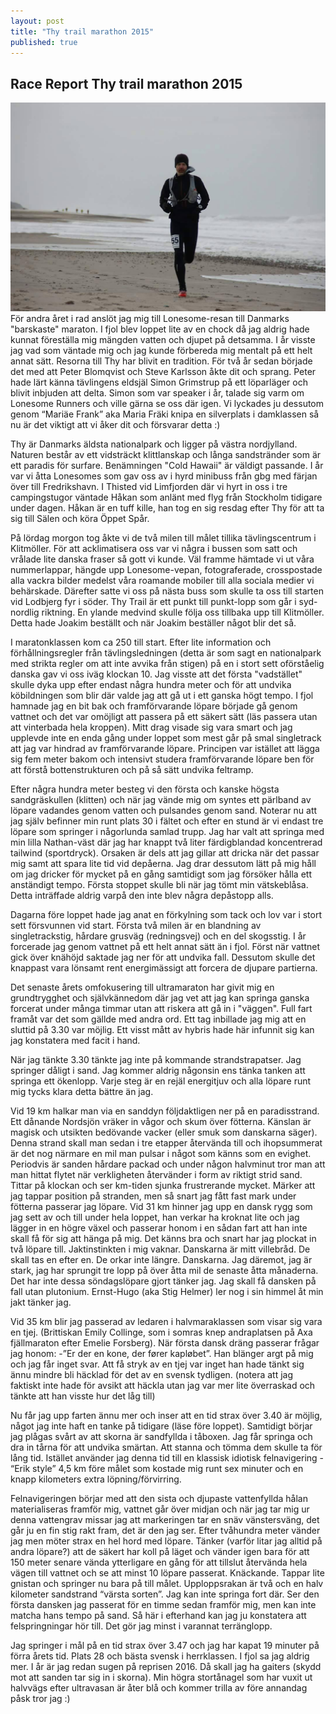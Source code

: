 ```yaml
---
layout: post
title: "Thy trail marathon 2015"
published: true
---
```


## Race Report Thy trail marathon 2015

![Screenshot](/images/thy-beachrun.jpg)
För andra året i rad anslöt jag mig till Lonesome-resan till Danmarks "barskaste" maraton. I fjol blev loppet lite av en chock då jag aldrig hade kunnat föreställa mig mängden vatten och djupet på detsamma. I år visste jag vad som väntade mig och jag kunde förbereda mig mentalt på ett helt annat sätt. Resorna till Thy har blivit en tradition. För två år sedan började det med att Peter Blomqvist och Steve Karlsson åkte dit och sprang. Peter hade lärt känna tävlingens eldsjäl Simon Grimstrup på ett löparläger och blivit inbjuden att delta. Simon som var speaker i år, talade sig varm om Lonesome Runners och ville gärna se oss där igen. Vi lyckades ju dessutom genom “Mariäe Frank” aka Maria Fräki knipa en silverplats i damklassen så nu är det viktigt att vi åker dit och försvarar detta :) 

Thy är Danmarks äldsta nationalpark och ligger på västra nordjylland. Naturen består av ett vidsträckt klittlanskap och långa sandstränder som är ett paradis för surfare. Benämningen "Cold Hawaii" är väldigt passande. I år var vi åtta Lonesomes som gav oss av i hyrd minibuss från gbg med färjan över till Fredrikshavn. I Thisted vid Limfjorden där vi hyrt in oss i tre campingstugor väntade Håkan som anlänt med flyg från Stockholm tidigare under dagen. Håkan är en tuff kille, han tog en sig resdag  efter Thy för att ta sig till Sälen och köra Öppet Spår.

På lördag morgon tog åkte vi de två milen till målet tillika tävlingscentrum i Klitmöller. För att acklimatisera oss var vi några i bussen som satt och vrålade lite danska fraser så gott vi kunde. Väl framme hämtade vi ut våra nummerlappar, hängde upp Lonesome-vepan, fotograferade, crosspostade alla vackra bilder medelst våra roamande mobiler till alla sociala medier vi behärskade. Därefter satte vi oss på nästa buss som skulle ta oss till starten vid Lodbjerg fyr i söder. Thy Trail är ett punkt till punkt-lopp som går i syd-nordlig riktning. En ylande medvind skulle följa oss tillbaka upp till Klitmöller. Detta hade Joakim beställt och när Joakim beställer något blir det så.

I maratonklassen kom ca 250 till start. Efter lite information och förhållningsregler från tävlingsledningen (detta är som sagt en nationalpark med strikta regler om att inte avvika från stigen)  på en i stort sett oförståelig danska gav vi oss iväg klockan 10. Jag visste att det första "vadstället"  skulle dyka upp efter endast några hundra meter och för att undvika köbildningen som blir där valde jag att gå ut i ett ganska högt tempo. I fjol hamnade jag en bit bak och framförvarande löpare började gå genom vattnet och det var omöjligt att passera på ett säkert sätt (läs passera utan att vinterbada hela kroppen). Mitt drag visade sig vara smart och jag upplevde inte en enda gång under loppet som mest går på smal singletrack att jag var hindrad av framförvarande löpare. Principen var istället att lägga sig fem meter bakom och intensivt studera framförvarande löpare ben för att förstå bottenstrukturen och på så sätt undvika feltramp.

Efter några hundra meter besteg vi den första och kanske högsta sandgräskullen (klitten) och när jag vände mig om syntes ett pärlband av löpare vadandes genom vatten och pulsandes genom sand. Noterar nu att jag själv befinner min runt plats 30 i fältet och efter en stund är vi endast tre löpare som springer i någorlunda samlad trupp. Jag har valt att springa med min lilla Nathan-väst där jag har knappt två liter färdigblandad koncentrerad tailwind (sportdryck). Orsaken är dels att jag gillar att dricka när det passar mig samt att spara lite tid vid depåerna. Jag drar dessutom lätt på mig håll om jag dricker för mycket på en gång samtidigt som jag försöker hålla ett anständigt tempo. Första stoppet skulle bli när jag tömt min vätskeblåsa. Detta inträffade aldrig varpå den inte blev några depåstopp alls.

Dagarna före loppet hade jag anat en förkylning som tack och lov var i stort sett försvunnen vid start. Första två milen är en blandning av singletrackstig,  hårdare grusväg (redningsvej) och en del skogsstig. I år forcerade jag genom vattnet på ett helt annat sätt än i fjol. Först när vattnet gick över knähöjd saktade jag ner för att undvika fall. Dessutom skulle det knappast vara lönsamt rent energimässigt att forcera de djupare partierna. 

Det senaste årets omfokusering till ultramaraton har givit mig en  grundtrygghet och självkännedom där jag vet att jag kan springa ganska forcerat under många timmar utan att riskera att gå in i "väggen". Full fart framåt var det som gällde med andra ord. Ett tag inbillade jag mig att en sluttid på 3.30 var möjlig. Ett visst mått av hybris hade här infunnit sig kan jag konstatera med facit i hand. 

När jag tänkte 3.30 tänkte jag inte på kommande strandstrapatser. Jag springer dåligt i sand. Jag kommer aldrig någonsin ens tänka tanken att springa ett ökenlopp. Varje steg är en rejäl energitjuv och alla löpare runt mig tycks klara detta bättre än jag. 

Vid 19 km halkar man via en sanddyn följdaktligen ner på en paradisstrand. Ett dånande Nordsjön vräker in vågor och skum över fötterna. Känslan är magisk och utsikten bedövande vacker (eller smuk som danskarna säger). Denna strand skall man sedan i tre etapper återvända till och ihopsummerat är det nog närmare en mil man pulsar i något som känns som en evighet. Periodvis är sanden hårdare packad och under någon halvminut tror man att man hittat flytet när verkligheten återvänder i form av riktigt strid sand. Tittar på klockan och ser km-tiden sjunka frustrerande mycket. Märker att jag tappar position på stranden, men så snart jag fått fast mark under fötterna passerar jag löpare. Vid 31 km hinner jag upp en dansk rygg som jag sett av och till under hela loppet, han verkar ha kroknat lite och jag lägger in en högre växel och passerar honom i en sådan fart att han inte skall få för sig att hänga på mig. Det känns bra och snart har jag plockat in två löpare till. Jaktinstinkten i mig vaknar. Danskarna är mitt villebråd. De skall tas en efter en. De orkar inte längre. Danskarna. Jag däremot, jag är stark, jag har sprungit tre lopp på över åtta mil de senaste åtta månaderna. Det har inte dessa söndagslöpare gjort tänker jag. Jag skall få dansken på fall utan plutonium. Ernst-Hugo (aka Stig Helmer) ler nog i sin himmel åt min jakt tänker jag.

Vid 35 km blir jag passerad av ledaren i halvmaraklassen som visar sig vara en tjej. (Brittiskan Emily Collinge, som i somras knep andraplatsen på Axa fjällmaraton efter Emelie Forsberg). När första dansk dräng passerar frågar jag honom: -”Er der en kone, der fører kapløbet”. Han blänger argt på mig och jag får inget svar. Att få stryk av en tjej var inget han hade tänkt sig ännu mindre bli häcklad för det av en svensk tydligen. (notera att jag faktiskt inte hade för avsikt att häckla utan jag var mer lite överraskad och tänkte att han visste hur det låg till)

Nu får jag upp farten ännu mer och inser att en tid strax över 3.40 är möjlig, något jag inte haft en tanke på tidigare (läse före loppet). Samtidigt börjar jag plågas svårt av att skorna är sandfyllda i tåboxen. Jag får springa och dra in tårna för att undvika smärtan. Att stanna och tömma dem skulle ta för lång tid. Istället använder jag denna tid till en klassisk idiotisk felnavigering - “Erik style” 4,5 km före målet som kostade mig runt sex minuter och en knapp kilometers extra löpning/förvirring. 

Felnavigeringen börjar med att den sista och djupaste vattenfyllda hålan materialiseras framför mig, vattnet går över midjan och när jag tar mig ur denna vattengrav missar jag att markeringen tar en snäv vänstersväng, det går ju en fin stig rakt fram, det är den jag ser. Efter tvåhundra meter vänder jag men möter strax en hel hord med löpare. Tänker (varför litar jag alltid på andra löpare?) att de säkert har koll på läget och vänder igen bara för att 150 meter senare vända ytterligare en gång för att tillslut återvända hela vägen till vattnet och se att minst 10 löpare passerat. Knäckande. Tappar lite gnistan och springer nu bara på till målet. Upploppsrakan är två och en halv kilometer sandstrand “värsta sorten”. Jag kan inte springa fort där. Ser den första dansken jag passerat för en timme sedan framför mig, men kan inte matcha hans tempo på sand. Så här i efterhand kan jag ju konstatera att felspringningar hör till. Det gör jag minst i varannat terränglopp. 

Jag springer i mål på en tid strax över 3.47 och jag har kapat 19 minuter på förra årets tid. Plats 28 och bästa svensk i herrklassen. I fjol sa jag aldrig mer. I år är jag redan sugen på reprisen 2016. Då skall jag ha gaiters (skydd mot att sanden tar sig in i skorna). Min högra stortånagel som har vuxit ut halvvägs efter ultravasan är åter blå och kommer trilla av före annandag påsk tror jag :)
